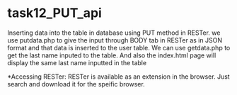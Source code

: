 # task12_PUT_api
Inserting data into the table in database using PUT method in RESTer.
we use putdata.php to give the input through BODY tab in RESTer as in JSON format and that data is inserted to the user table.
We can use getdata.php to get the last name inputed to the table.
And also the index.html page will display the same last name inputted in the table

*Accessing RESTer:
RESTer is available as an extension in the browser. Just search and download it for the speific browser.
